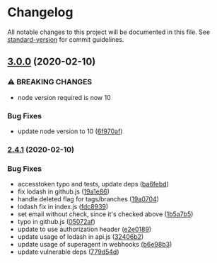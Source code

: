 # Changelog

All notable changes to this project will be documented in this file. See [standard-version](https://github.com/conventional-changelog/standard-version) for commit guidelines.

## [3.0.0](https://github.com/Strider-CD/strider-github/compare/v2.4.1...v3.0.0) (2020-02-10)

### ⚠ BREAKING CHANGES

- node version required is now 10

### Bug Fixes

- update node version to 10 ([6f970af](https://github.com/Strider-CD/strider-github/commit/6f970afe7c309f5d63f9cf1ad38eb3220d3e315a))

### [2.4.1](https://github.com/Strider-CD/strider-github/compare/v1.0.0...v2.4.1) (2020-02-10)

### Bug Fixes

- accesstoken typo and tests, update deps ([ba6febd](https://github.com/Strider-CD/strider-github/commit/ba6febd05898b979e0b8869341b36c6b96261b24))
- fix lodash in github.js ([19a1e86](https://github.com/Strider-CD/strider-github/commit/19a1e8646cccfb61c76b852b53c1847f9a145126))
- handle deleted flag for tags/branches ([19a0704](https://github.com/Strider-CD/strider-github/commit/19a07048c716ec97ca1d8f9526543a55e24dd14e))
- lodash fix in index.js ([fdc8939](https://github.com/Strider-CD/strider-github/commit/fdc893910ad959c498a7a0cea47eab096727e55a))
- set email without check, since it's checked above ([1b5a7b5](https://github.com/Strider-CD/strider-github/commit/1b5a7b5fa621df7fb9674faa7daf9cfbd1286230))
- typo in github.js ([05072af](https://github.com/Strider-CD/strider-github/commit/05072af4a12bc87dedae569149dbdb505fb6660f))
- update to use authorization header ([e2e0189](https://github.com/Strider-CD/strider-github/commit/e2e018929004f4a540358d3ebe320dd054183fa5))
- update usage of lodash in api.js ([32406b2](https://github.com/Strider-CD/strider-github/commit/32406b2043422dbb5932f5330083e62092c565ce))
- update usage of superagent in webhooks ([b6e98b3](https://github.com/Strider-CD/strider-github/commit/b6e98b33b9ba5e9e156df370b43ddb22142749d6))
- update vulnerable deps ([779d54d](https://github.com/Strider-CD/strider-github/commit/779d54d4e49ad0656029414fab5101ee2db8a49c))
